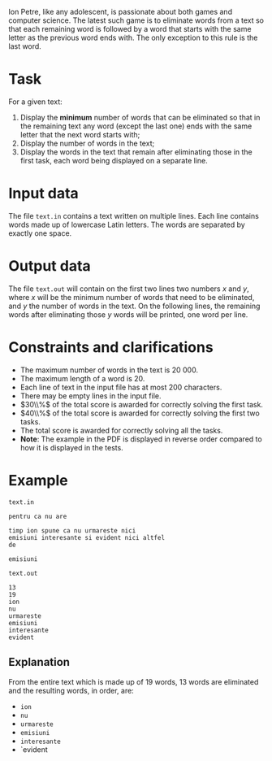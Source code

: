 Ion Petre, like any adolescent, is passionate about both games and computer science. The latest such game is to eliminate words from a text so that each remaining word is followed by a word that starts with the same letter as the previous word ends with. The only exception to this rule is the last word.

# Task

For a given text:
1) Display the **minimum** number of words that can be eliminated so that in the remaining text any word (except the last one) ends with the same letter that the next word starts with;
2) Display the number of words in the text;
3) Display the words in the text that remain after eliminating those in the first task, each word being displayed on a separate line.


# Input data

The file `text.in` contains a text written on multiple lines. Each line contains words made up of lowercase Latin letters. The words are separated by exactly one space.

# Output data

The file `text.out` will contain on the first two lines two numbers $x$ and $y$, where $x$ will be the minimum number of words that need to be eliminated, and $y$ the number of words in the text. On the following lines, the remaining words after eliminating those $y$ words will be printed, one word per line.

# Constraints and clarifications

* The maximum number of words in the text is $20\ 000$.
* The maximum length of a word is $20$.
* Each line of text in the input file has at most $200$ characters.
* There may be empty lines in the input file.
* $30\\%$ of the total score is awarded for correctly solving the first task.
* $40\\%$ of the total score is awarded for correctly solving the first two tasks.
* The total score is awarded for correctly solving all the tasks.
* **Note**: The example in the PDF is displayed in reverse order compared to how it is displayed in the tests.

# Example

`text.in`
```
pentru ca nu are

timp ion spune ca nu urmareste nici
emisiuni interesante si evident nici altfel
de

emisiuni
```

`text.out`
```
13
19
ion
nu
urmareste
emisiuni
interesante
evident
```

## Explanation

From the entire text which is made up of $19$ words, $13$ words are eliminated and the resulting words, in order, are:
* `ion`
* `nu`
* `urmareste`
* `emisiuni`
* `interesante`
* `evident